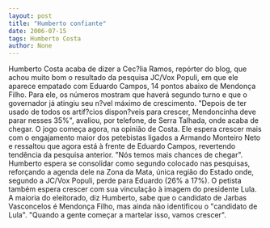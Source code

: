 ```yaml
---
layout: post
title: "Humberto confiante"
date: 2006-07-15
tags: Humberto Costa
author: None
---
```

Humberto Costa acaba de dizer a Cec?lia Ramos, repórter do blog, que achou muito bom o resultado da pesquisa JC/Vox Populi, em que ele aparece empatado com Eduardo Campos, 14 pontos abaixo de Mendonça Filho. Para ele, os números mostram que haverá segundo turno e que o governador já atingiu seu n?vel máximo de crescimento. \"Depois de ter usado de todos os artif?cios dispon?veis para crescer, Mendoncinha deve parar nesses 35%\", avaliou, por telefone, de Serra Talhada, onde acaba de chegar. 
O jogo começa agora, na opinião de Costa. Ele espera crescer mais com o engajamento maior dos petebistas ligados a Armando Monteiro Neto e ressaltou que agora está à frente de Eduardo Campos, revertendo tendência da pesquisa anterior. \"Nós temos mais chances de chegar\".
Humberto espera se consolidar como segundo colocado nas pesquisas, reforçando a agenda dele na Zona da Mata, única região do Estado onde, segundo a JC/Vox Populi, perde para Eduardo (26% a 17%). 
O petista também espera crescer com sua vinculação à imagem do presidente Lula. A maioria do eleitorado, diz Humberto, sabe que o candidato de Jarbas Vasconcelos é Mendonça Filho, mas ainda não identificou o \"candidato de Lula\". \"Quando a gente começar a martelar isso, vamos crescer\".  